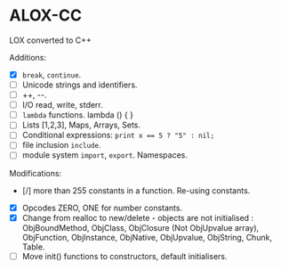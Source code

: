 # ALOX-CC

LOX converted to C++

Additions:

* [x] `break`, `continue`.
* [ ] Unicode strings and identifiers.
* [ ] ++, --.
* [ ] I/O read, write, stderr.
* [ ] `lambda` functions. lambda () { }
* [ ] Lists [1,2,3], Maps, Arrays, Sets.
* [ ] Conditional expressions: `print x == 5 ? "5" : nil;`
* [ ] file inclusion `include`.
* [ ] module system `import`, `export`. Namespaces.

Modifications:

* [/] more than 255 constants in a function. Re-using constants.
* [x] Opcodes ZERO, ONE for number constants.
* [x] Change from realloc to new/delete - objects are not initialised : ObjBoundMethod, ObjClass, ObjClosure (Not ObjUpvalue array), ObjFunction, ObjInstance, ObjNative, ObjUpvalue, ObjString, Chunk, Table.
* [ ] Move init() functions to constructors, default initialisers.
